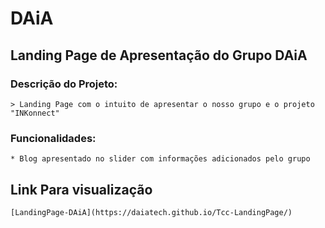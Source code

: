 # DAiA
## Landing Page de Apresentação do Grupo DAiA
### Descrição do Projeto:
    > Landing Page com o intuito de apresentar o nosso grupo e o projeto "INKonnect"

### Funcionalidades:
    * Blog apresentado no slider com informações adicionados pelo grupo

## Link Para visualização 
    [LandingPage-DAiA](https://daiatech.github.io/Tcc-LandingPage/)